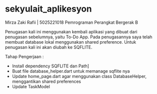 # sekyulait_aplikesyon

Mirza Zaki Rafii | 5025221018
Pemrograman Perangkat Bergerak B

Penugasan kali ini menggunakan kembali aplikasi yang dibuat dari penugasan sebelumnya, yaitu To-Do App. Pada penugasannya saya telah membuat database lokal menggunakan shared preference. Untuk penugasan kali ini akan diubah ke SQFLITE.

Tahap Pengerjaan :
- Install dependency SQFLITE dan Path]
- Buat file database_helper.dart untuk memanage sqflite nya
- Update home_page.dart agar menggunakan class DatabaseHelper, menggantikan shared preferences
- Update TaskModel 
